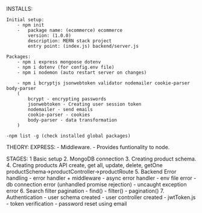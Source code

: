 INSTALLS:
    
    Initial setup:
        - npm init
        -   package name: (ecommerce) ecommerce
            version: (1.0.0)
            description: MERN stack project
            entry point: (index.js) backend/server.js
    
    Packages:
        - npm i express mongoose dotenv
        - npm i dotenv (for config.env file)
        - npm i nodemon (auto restart server on changes)

        - npm i bcryptjs jsonwebtoken validator nodemailer cookie-parser body-parser
        (
            bcrypt - encrypting passwords
            jsonwebtoken - Creating user session token
            nodemailer - send emails
            cookie-parser - cookies
            body-parser - data transformation
        )

    -npm list -g (check installed global packages)

THEORY:
    EXPRESS:
        - Middleware.
        - Provides funtionality to node.

STAGES:
    1 Basic setup
    2. MongoDB connection
    3. Creating product schema.
    4. Creating products API 
        create, 
        get all,
        update, 
        delete, 
        getOne
        productSchema->productController->productRoute
    5. Backend Error handling
        - error handler + middleware
        - async error handler
        - env file error
        - db connection error (unhandled promise rejection)
        - uncaught exception error
    6. Search filter pagination
        - find()
        - filter()
        - pagination()
    7. Authentication
        - user schema created
        - user controller created
        - jwtToken.js
        - token verification
        - password reset using email
        
